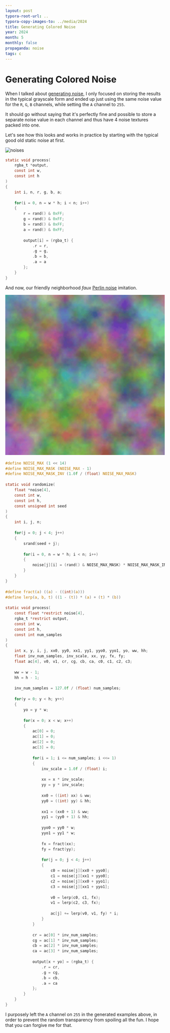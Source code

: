 ```yaml
---
layout: post
typora-root-url: ..
typora-copy-images-to: ../media/2024
title: Generating Colored Noise
year: 2024
month: 5
monthly: false
propaganda: noise
tags: c
---
```


# Generating Colored Noise

When I talked about [generating noise][generatingnoise], I only focused on storing the results in the typical grayscale form and ended up just using the same noise value for the `R`, `G`, `B` channels, while setting the `A` channel to `255`.

It should go without saying that it's perfectly fine and possible to store a separate noise value in each channel and thus have 4 noise textures packed into one.

Let's see how this looks and works in practice by starting with the typical good old static noise at first.

![noises](/media/2024/noises.png)

```c
static void process(
    rgba_t *output,
    const int w,
    const int h
)
{
    int i, n, r, g, b, a;

    for(i = 0, n = w * h; i < n; i++)
    {
        r = rand() & 0xFF;
		g = rand() & 0xFF;
		b = rand() & 0xFF;
		a = rand() & 0xFF;

        output[i] = (rgba_t) {
            .r = r,
            .g = g,
            .b = b,
            .a = a
        };
    }
}
```

And now, our friendly neighborhood *faux* [Perlin noise][perlinnoise] imitation.

![noisebi](/media/2024/noisebi.png)

```c
#define NOISE_MAX (1 << 14)
#define NOISE_MAX_MASK (NOISE_MAX - 1)
#define NOISE_MAX_MASK_INV (1.0f / (float) NOISE_MAX_MASK)

static void randomize(
	float *noise[4],
	const int w,
	const int h,
	const unsigned int seed
)
{
	int i, j, n;

    for(j = 0; j < 4; j++)
    {
		srand(seed + j);

		for(i = 0, n = w * h; i < n; i++)
		{
			noise[j][i] = (rand() & NOISE_MAX_MASK) * NOISE_MAX_MASK_INV;
		}
    }
}

#define fract(a) ((a) - ((int)(a)))
#define lerp(a, b, t) ((1 - (t)) * (a) + (t) * (b))

static void process(
	const float *restrict noise[4],
	rgba_t *restrict output,
	const int w,
	const int h,
	const int num_samples
)
{
	int x, y, i, j, xx0, yy0, xx1, yy1, yyo0, yyo1, yo, ww, hh;
	float inv_num_samples, inv_scale, xx, yy, fx, fy;
    float ac[4], v0, v1, cr, cg, cb, ca, c0, c1, c2, c3;

	ww = w - 1;
	hh = h - 1;

	inv_num_samples = 127.0f / (float) num_samples;

	for(y = 0; y < h; y++)
	{
		yo = y * w;

		for(x = 0; x < w; x++)
		{
			ac[0] = 0;
			ac[1] = 0;
			ac[2] = 0;
			ac[3] = 0;

			for(i = 1; i <= num_samples; i <<= 1)
			{
                inv_scale = 1.0f / (float) i;

				xx = x * inv_scale;
				yy = y * inv_scale;

				xx0 = ((int) xx) & ww;
				yy0 = ((int) yy) & hh;

				xx1 = (xx0 + 1) & ww;
				yy1 = (yy0 + 1) & hh;

				yyo0 = yy0 * w;
				yyo1 = yy1 * w;

                fx = fract(xx);
				fy = fract(yy);

                for(j = 0; j < 4; j++)
            	{
					c0 = noise[j][xx0 + yyo0];
					c1 = noise[j][xx1 + yyo0];
					c2 = noise[j][xx0 + yyo1];
					c3 = noise[j][xx1 + yyo1];

					v0 = lerp(c0, c1, fx);
					v1 = lerp(c2, c3, fx);

					ac[j] += lerp(v0, v1, fy) * i;
				}
            }

			cr = ac[0] * inv_num_samples;
			cg = ac[1] * inv_num_samples;
			cb = ac[2] * inv_num_samples;
			ca = ac[3] * inv_num_samples;

			output[x + yo] = (rgba_t) {
				.r = cr,
				.g = cg,
				.b = cb,
				.a = ca
			};
		}
	}
}
```

I purposely left the `A` channel on `255` in the generated examples above, in order to prevent the random transparency from spoiling all the fun. I hope that you can forgive me for that.

[generatingnoise]: /2023/12/17/generating-noise/
[perlinnoise]: https://en.wikipedia.org/wiki/Perlin_noise
